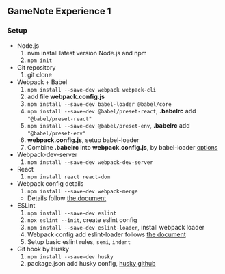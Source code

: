 ## GameNote Experience 1

### Setup
  * Node.js
    1. nvm install latest version Node.js and npm
    1. `npm init` 
  * Git repository
    1. git clone
  * Webpack + Babel
    1. `npm install --save-dev webpack webpack-cli`
    1. add file **webpack.config.js**
    1. `npm install --save-dev babel-loader @babel/core`
    1. `npm install --save-dev @babel/preset-react`, **.babelrc** add `"@babel/preset-react"`
    1. `npm install --save-dev @babel/preset-env`, **.babelrc** add `"@babel/preset-env"`
    1. **webpack.config.js**, setup babel-loader
    1. Combine **.babelrc** into **webpack.config.js**, by babel-loader [options](https://webpack.js.org/loaders/babel-loader/)
  * Webpack-dev-server
    1. `npm install --save-dev webpack-dev-server`
  * React
    1. `npm install react react-dom`
  * Webpack config details
    1. `npm install --save-dev webpack-merge`
    * Details follow [the document](https://webpack.js.org/guides/production/#setup)
  * ESLint
    1. `npm install --save-dev eslint`
    1. `npx eslint --init`, create eslint config
    1. `npm install --save-dev eslint-loader`, install webpack loader
    1. Webpack config add eslint-loader follows [the document](https://webpack.js.org/loaders/eslint-loader/)
    1. Setup basic eslint rules, `semi`, `indent`
  * Git hook by Husky
    1. `npm install --save-dev husky`
    1. package.json add husky config, [husky github](https://github.com/typicode/husky)